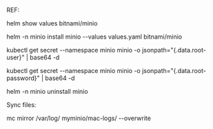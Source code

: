 REF:

helm show values bitnami/minio

helm -n minio install minio --values values.yaml bitnami/minio

kubectl get secret --namespace minio minio -o jsonpath="{.data.root-user}" | base64 -d

kubectl get secret --namespace minio minio -o jsonpath="{.data.root-password}" | base64 -d

helm -n minio uninstall minio

Sync files:

mc mirror  /var/log/  myminio/mac-logs/ --overwrite
